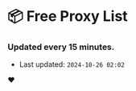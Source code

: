# :package: Free Proxy List
### Updated every 15 minutes.

- Last updated: `2024-10-26 02:02`

:heart:

